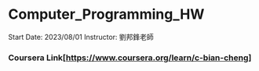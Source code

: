 # Computer_Programming_HW
Start Date: 2023/08/01
Instructor: 劉邦鋒老師
### Coursera Link[https://www.coursera.org/learn/c-bian-cheng]